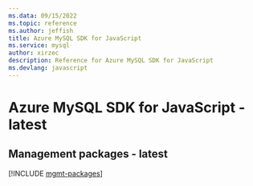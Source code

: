 ```yaml
---
ms.data: 09/15/2022
ms.topic: reference
ms.author: jeffish
title: Azure MySQL SDK for JavaScript
ms.service: mysql
author: xirzec
description: Reference for Azure MySQL SDK for JavaScript
ms.devlang: javascript
---
```

# Azure MySQL SDK for JavaScript - latest

## Management packages - latest
[!INCLUDE [mgmt-packages](mysql-mgmt-index.md)]